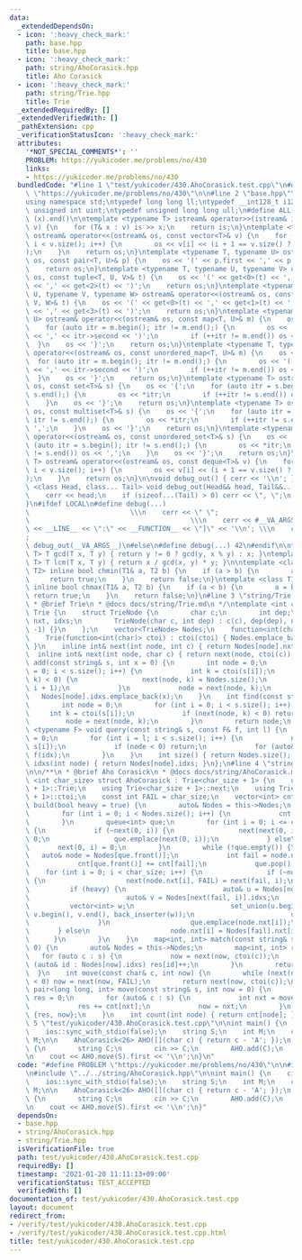 ```yaml
---
data:
  _extendedDependsOn:
  - icon: ':heavy_check_mark:'
    path: base.hpp
    title: base.hpp
  - icon: ':heavy_check_mark:'
    path: string/AhoCorasick.hpp
    title: Aho Corasick
  - icon: ':heavy_check_mark:'
    path: string/Trie.hpp
    title: Trie
  _extendedRequiredBy: []
  _extendedVerifiedWith: []
  _pathExtension: cpp
  _verificationStatusIcon: ':heavy_check_mark:'
  attributes:
    '*NOT_SPECIAL_COMMENTS*': ''
    PROBLEM: https://yukicoder.me/problems/no/430
    links:
    - https://yukicoder.me/problems/no/430
  bundledCode: "#line 1 \"test/yukicoder/430.AhoCorasick.test.cpp\"\n#define PROBLEM\
    \ \"https://yukicoder.me/problems/no/430\"\n\n#line 2 \"base.hpp\"\n#include <bits/stdc++.h>\n\
    using namespace std;\ntypedef long long ll;\ntypedef __int128_t i128;\ntypedef\
    \ unsigned int uint;\ntypedef unsigned long long ull;\n#define ALL(x) (x).begin(),\
    \ (x).end()\n\ntemplate <typename T> istream& operator>>(istream& is, vector<T>&\
    \ v) {\n    for (T& x : v) is >> x;\n    return is;\n}\ntemplate <typename T>\
    \ ostream& operator<<(ostream& os, const vector<T>& v) {\n    for (int i = 0;\
    \ i < v.size(); i++) {\n        os << v[i] << (i + 1 == v.size() ? \"\" : \" \"\
    );\n    }\n    return os;\n}\ntemplate <typename T, typename U> ostream& operator<<(ostream&\
    \ os, const pair<T, U>& p) {\n    os << '(' << p.first << ',' << p.second << ')';\n\
    \    return os;\n}\ntemplate <typename T, typename U, typename V> ostream& operator<<(ostream&\
    \ os, const tuple<T, U, V>& t) {\n    os << '(' << get<0>(t) << ',' << get<1>(t)\
    \ << ',' << get<2>(t) << ')';\n    return os;\n}\ntemplate <typename T, typename\
    \ U, typename V, typename W> ostream& operator<<(ostream& os, const tuple<T, U,\
    \ V, W>& t) {\n    os << '(' << get<0>(t) << ',' << get<1>(t) << ',' << get<2>(t)\
    \ << ',' << get<3>(t) << ')';\n    return os;\n}\ntemplate <typename T, typename\
    \ U> ostream& operator<<(ostream& os, const map<T, U>& m) {\n    os << '{';\n\
    \    for (auto itr = m.begin(); itr != m.end();) {\n        os << '(' << itr->first\
    \ << ',' << itr->second << ')';\n        if (++itr != m.end()) os << ',';\n  \
    \  }\n    os << '}';\n    return os;\n}\ntemplate <typename T, typename U> ostream&\
    \ operator<<(ostream& os, const unordered_map<T, U>& m) {\n    os << '{';\n  \
    \  for (auto itr = m.begin(); itr != m.end();) {\n        os << '(' << itr->first\
    \ << ',' << itr->second << ')';\n        if (++itr != m.end()) os << ',';\n  \
    \  }\n    os << '}';\n    return os;\n}\ntemplate <typename T> ostream& operator<<(ostream&\
    \ os, const set<T>& s) {\n    os << '{';\n    for (auto itr = s.begin(); itr !=\
    \ s.end();) {\n        os << *itr;\n        if (++itr != s.end()) os << ',';\n\
    \    }\n    os << '}';\n    return os;\n}\ntemplate <typename T> ostream& operator<<(ostream&\
    \ os, const multiset<T>& s) {\n    os << '{';\n    for (auto itr = s.begin();\
    \ itr != s.end();) {\n        os << *itr;\n        if (++itr != s.end()) os <<\
    \ ',';\n    }\n    os << '}';\n    return os;\n}\ntemplate <typename T> ostream&\
    \ operator<<(ostream& os, const unordered_set<T>& s) {\n    os << '{';\n    for\
    \ (auto itr = s.begin(); itr != s.end();) {\n        os << *itr;\n        if (++itr\
    \ != s.end()) os << ',';\n    }\n    os << '}';\n    return os;\n}\ntemplate <typename\
    \ T> ostream& operator<<(ostream& os, const deque<T>& v) {\n    for (int i = 0;\
    \ i < v.size(); i++) {\n        os << v[i] << (i + 1 == v.size() ? \"\" : \" \"\
    );\n    }\n    return os;\n}\n\nvoid debug_out() { cerr << '\\n'; }\ntemplate\
    \ <class Head, class... Tail> void debug_out(Head&& head, Tail&&... tail) {\n\
    \    cerr << head;\n    if (sizeof...(Tail) > 0) cerr << \", \";\n    debug_out(move(tail)...);\n\
    }\n#ifdef LOCAL\n#define debug(...)                                          \
    \                         \\\n    cerr << \" \";                             \
    \                                        \\\n    cerr << #__VA_ARGS__ << \" :[\"\
    \ << __LINE__ << \":\" << __FUNCTION__ << \"]\" << '\\n'; \\\n    cerr << \" \"\
    ;                                                                     \\\n   \
    \ debug_out(__VA_ARGS__)\n#else\n#define debug(...) 42\n#endif\n\ntemplate <typename\
    \ T> T gcd(T x, T y) { return y != 0 ? gcd(y, x % y) : x; }\ntemplate <typename\
    \ T> T lcm(T x, T y) { return x / gcd(x, y) * y; }\n\ntemplate <class T1, class\
    \ T2> inline bool chmin(T1& a, T2 b) {\n    if (a > b) {\n        a = b;\n   \
    \     return true;\n    }\n    return false;\n}\ntemplate <class T1, class T2>\
    \ inline bool chmax(T1& a, T2 b) {\n    if (a < b) {\n        a = b;\n       \
    \ return true;\n    }\n    return false;\n}\n#line 3 \"string/Trie.hpp\"\n\n/**\n\
    \ * @brief Trie\n * @docs docs/string/Trie.md\n */\ntemplate <int char_size> struct\
    \ Trie {\n    struct TrieNode {\n        char c;\n        int dep;\n        vector<int>\
    \ nxt, idxs;\n        TrieNode(char c, int dep) : c(c), dep(dep), nxt(char_size,\
    \ -1) {}\n    };\n    vector<TrieNode> Nodes;\n    function<int(char)> ctoi;\n\
    \    Trie(function<int(char)> ctoi) : ctoi(ctoi) { Nodes.emplace_back('$', 0);\
    \ }\n    inline int& next(int node, int c) { return Nodes[node].nxt[c]; }\n  \
    \  inline int& next(int node, char c) { return next(node, ctoi(c)); }\n    void\
    \ add(const string& s, int x = 0) {\n        int node = 0;\n        for (int i\
    \ = 0; i < s.size(); i++) {\n            int k = ctoi(s[i]);\n            if (next(node,\
    \ k) < 0) {\n                next(node, k) = Nodes.size();\n                Nodes.emplace_back(s[i],\
    \ i + 1);\n            }\n            node = next(node, k);\n        }\n     \
    \   Nodes[node].idxs.emplace_back(x);\n    }\n    int find(const string& s) {\n\
    \        int node = 0;\n        for (int i = 0; i < s.size(); i++) {\n       \
    \     int k = ctoi(s[i]);\n            if (next(node, k) < 0) return -1;\n   \
    \         node = next(node, k);\n        }\n        return node;\n    }\n    template\
    \ <typename F> void query(const string& s, const F& f, int l) {\n        int node\
    \ = 0;\n        for (int i = l; i < s.size(); i++) {\n            node = next(node,\
    \ s[i]);\n            if (node < 0) return;\n            for (auto& idx : Nodes[node].idxs)\
    \ f(idx);\n        }\n    }\n    int size() { return Nodes.size(); };\n    vector<int>\
    \ idxs(int node) { return Nodes[node].idxs; }\n};\n#line 4 \"string/AhoCorasick.hpp\"\
    \n\n/**\n * @brief Aho Corasick\n * @docs docs/string/AhoCorasick.md\n */\ntemplate\
    \ <int char_size> struct AhoCorasick : Trie<char_size + 1> {\n    using Trie<char_size\
    \ + 1>::Trie;\n    using Trie<char_size + 1>::next;\n    using Trie<char_size\
    \ + 1>::ctoi;\n    const int FAIL = char_size;\n    vector<int> cnt;\n    void\
    \ build(bool heavy = true) {\n        auto& Nodes = this->Nodes;\n        cnt.resize(Nodes.size());\n\
    \        for (int i = 0; i < Nodes.size(); i++) {\n            cnt[i] = Nodes[i].idxs.size();\n\
    \        }\n        queue<int> que;\n        for (int i = 0; i <= char_size; i++)\
    \ {\n            if (~next(0, i)) {\n                next(next(0, i), FAIL) =\
    \ 0;\n                que.emplace(next(0, i));\n            } else\n         \
    \       next(0, i) = 0;\n        }\n        while (!que.empty()) {\n         \
    \   auto& node = Nodes[que.front()];\n            int fail = node.nxt[FAIL];\n\
    \            cnt[que.front()] += cnt[fail];\n            que.pop();\n        \
    \    for (int i = 0; i < char_size; i++) {\n                if (~node.nxt[i])\
    \ {\n                    next(node.nxt[i], FAIL) = next(fail, i);\n          \
    \          if (heavy) {\n                        auto& u = Nodes[node.nxt[i]].idxs;\n\
    \                        auto& v = Nodes[next(fail, i)].idxs;\n              \
    \          vector<int> w;\n                        set_union(u.begin(), u.end(),\
    \ v.begin(), v.end(), back_inserter(w));\n                        u = w;\n   \
    \                 }\n                    que.emplace(node.nxt[i]);\n         \
    \       } else\n                    node.nxt[i] = Nodes[fail].nxt[i];\n      \
    \      }\n        }\n    }\n    map<int, int> match(const string& s, int now =\
    \ 0) {\n        auto& Nodes = this->Nodes;\n        map<int, int> res;\n     \
    \   for (auto c : s) {\n            now = next(now, ctoi(c));\n            for\
    \ (auto& id : Nodes[now].idxs) res[id]++;\n        }\n        return res;\n  \
    \  }\n    int move(const char& c, int now) {\n        while (next(now, ctoi(c))\
    \ < 0) now = next(now, FAIL);\n        return next(now, ctoi(c));\n    }\n   \
    \ pair<long long, int> move(const string& s, int now = 0) {\n        long long\
    \ res = 0;\n        for (auto& c : s) {\n            int nxt = move(c, now);\n\
    \            res += cnt[nxt];\n            now = nxt;\n        }\n        return\
    \ {res, now};\n    }\n    int count(int node) { return cnt[node]; }\n};\n#line\
    \ 5 \"test/yukicoder/430.AhoCorasick.test.cpp\"\n\nint main() {\n    cin.tie(0);\n\
    \    ios::sync_with_stdio(false);\n    string S;\n    int M;\n    cin >> S >>\
    \ M;\n\n    AhoCorasick<26> AHO([](char c) { return c - 'A'; });\n    for (; M--;)\
    \ {\n        string C;\n        cin >> C;\n        AHO.add(C);\n    }\n    AHO.build();\n\
    \n    cout << AHO.move(S).first << '\\n';\n}\n"
  code: "#define PROBLEM \"https://yukicoder.me/problems/no/430\"\n\n#include \"../../base.hpp\"\
    \n#include \"../../string/AhoCorasick.hpp\"\n\nint main() {\n    cin.tie(0);\n\
    \    ios::sync_with_stdio(false);\n    string S;\n    int M;\n    cin >> S >>\
    \ M;\n\n    AhoCorasick<26> AHO([](char c) { return c - 'A'; });\n    for (; M--;)\
    \ {\n        string C;\n        cin >> C;\n        AHO.add(C);\n    }\n    AHO.build();\n\
    \n    cout << AHO.move(S).first << '\\n';\n}"
  dependsOn:
  - base.hpp
  - string/AhoCorasick.hpp
  - string/Trie.hpp
  isVerificationFile: true
  path: test/yukicoder/430.AhoCorasick.test.cpp
  requiredBy: []
  timestamp: '2021-01-20 11:11:13+09:00'
  verificationStatus: TEST_ACCEPTED
  verifiedWith: []
documentation_of: test/yukicoder/430.AhoCorasick.test.cpp
layout: document
redirect_from:
- /verify/test/yukicoder/430.AhoCorasick.test.cpp
- /verify/test/yukicoder/430.AhoCorasick.test.cpp.html
title: test/yukicoder/430.AhoCorasick.test.cpp
---
```


